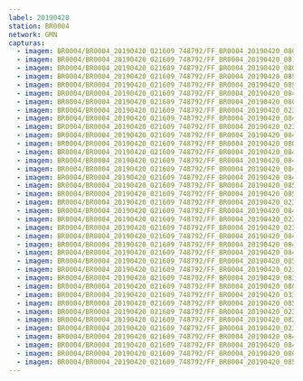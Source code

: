 ```yaml
---
label: 20190420
station: BR0004
network: GMN
capturas:
  - imagem: BR0004/BR0004_20190420_021609_748792/FF_BR0004_20190420_080303_757_0419584.fits_maxpixel.jpg
  - imagem: BR0004/BR0004_20190420_021609_748792/FF_BR0004_20190420_081434_129_0433664.fits_maxpixel.jpg
  - imagem: BR0004/BR0004_20190420_021609_748792/FF_BR0004_20190420_080212_575_0418560.fits_maxpixel.jpg
  - imagem: BR0004/BR0004_20190420_021609_748792/FF_BR0004_20190420_085042_462_0477952.fits_maxpixel.jpg
  - imagem: BR0004/BR0004_20190420_021609_748792/FF_BR0004_20190420_085032_215_0477696.fits_maxpixel.jpg
  - imagem: BR0004/BR0004_20190420_021609_748792/FF_BR0004_20190420_084950_977_0476928.fits_maxpixel.jpg
  - imagem: BR0004/BR0004_20190420_021609_748792/FF_BR0004_20190420_080202_321_0418304.fits_maxpixel.jpg
  - imagem: BR0004/BR0004_20190420_021609_748792/FF_BR0004_20190420_023228_987_0018176.fits_maxpixel.jpg
  - imagem: BR0004/BR0004_20190420_021609_748792/FF_BR0004_20190420_084401_075_0470016.fits_maxpixel.jpg
  - imagem: BR0004/BR0004_20190420_021609_748792/FF_BR0004_20190420_023239_213_0018432.fits_maxpixel.jpg
  - imagem: BR0004/BR0004_20190420_021609_748792/FF_BR0004_20190420_084452_566_0471040.fits_maxpixel.jpg
  - imagem: BR0004/BR0004_20190420_021609_748792/FF_BR0004_20190420_080314_165_0419840.fits_maxpixel.jpg
  - imagem: BR0004/BR0004_20190420_021609_748792/FF_BR0004_20190420_084655_905_0473600.fits_maxpixel.jpg
  - imagem: BR0004/BR0004_20190420_021609_748792/FF_BR0004_20190420_084818_649_0475136.fits_maxpixel.jpg
  - imagem: BR0004/BR0004_20190420_021609_748792/FF_BR0004_20190420_084533_650_0471808.fits_maxpixel.jpg
  - imagem: BR0004/BR0004_20190420_021609_748792/FF_BR0004_20190420_084554_306_0472320.fits_maxpixel.jpg
  - imagem: BR0004/BR0004_20190420_021609_748792/FF_BR0004_20190420_085052_705_0478208.fits_maxpixel.jpg
  - imagem: BR0004/BR0004_20190420_021609_748792/FF_BR0004_20190420_085143_915_0479232.fits_maxpixel.jpg
  - imagem: BR0004/BR0004_20190420_021609_748792/FF_BR0004_20190420_023412_745_0020224.fits_maxpixel.jpg
  - imagem: BR0004/BR0004_20190420_021609_748792/FF_BR0004_20190420_084134_266_0466944.fits_maxpixel.jpg
  - imagem: BR0004/BR0004_20190420_021609_748792/FF_BR0004_20190420_023401_368_0019968.fits_maxpixel.jpg
  - imagem: BR0004/BR0004_20190420_021609_748792/FF_BR0004_20190420_023626_253_0023040.fits_maxpixel.jpg
  - imagem: BR0004/BR0004_20190420_021609_748792/FF_BR0004_20190420_084645_616_0473344.fits_maxpixel.jpg
  - imagem: BR0004/BR0004_20190420_021609_748792/FF_BR0004_20190420_084859_617_0475904.fits_maxpixel.jpg
  - imagem: BR0004/BR0004_20190420_021609_748792/FF_BR0004_20190420_084523_305_0471552.fits_maxpixel.jpg
  - imagem: BR0004/BR0004_20190420_021609_748792/FF_BR0004_20190420_085133_645_0478976.fits_maxpixel.jpg
  - imagem: BR0004/BR0004_20190420_021609_748792/FF_BR0004_20190420_023636_526_0023296.fits_maxpixel.jpg
  - imagem: BR0004/BR0004_20190420_021609_748792/FF_BR0004_20190420_083623_677_0460544.fits_maxpixel.jpg
  - imagem: BR0004/BR0004_20190420_021609_748792/FF_BR0004_20190420_080405_897_0420864.fits_maxpixel.jpg
  - imagem: BR0004/BR0004_20190420_021609_748792/FF_BR0004_20190420_033035_119_0089344.fits_maxpixel.jpg
  - imagem: BR0004/BR0004_20190420_021609_748792/FF_BR0004_20190420_085123_553_0478720.fits_maxpixel.jpg
  - imagem: BR0004/BR0004_20190420_021609_748792/FF_BR0004_20190420_023524_842_0021760.fits_maxpixel.jpg
  - imagem: BR0004/BR0004_20190420_021609_748792/FF_BR0004_20190420_082849_909_0451072.fits_maxpixel.jpg
  - imagem: BR0004/BR0004_20190420_021609_748792/FF_BR0004_20190420_023615_995_0022784.fits_maxpixel.jpg
  - imagem: BR0004/BR0004_20190420_021609_748792/FF_BR0004_20190420_084828_884_0475392.fits_maxpixel.jpg
  - imagem: BR0004/BR0004_20190420_021609_748792/FF_BR0004_20190420_084910_034_0476160.fits_maxpixel.jpg
  - imagem: BR0004/BR0004_20190420_021609_748792/FF_BR0004_20190420_080253_490_0419328.fits_maxpixel.jpg
  - imagem: BR0004/BR0004_20190420_021609_748792/FF_BR0004_20190420_085154_159_0479488.fits_maxpixel.jpg
---
```

